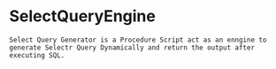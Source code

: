 # SelectQueryEngine
	Select Query Generator is a Procedure Script act as an enngine to generate Selectr Query Dynamically and return the output after executing SQL.
  
